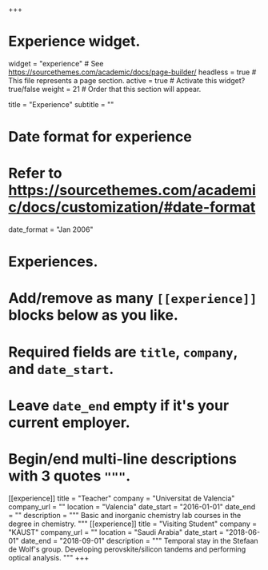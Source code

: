 +++
# Experience widget.
widget = "experience"  # See https://sourcethemes.com/academic/docs/page-builder/
headless = true  # This file represents a page section.
active = true  # Activate this widget? true/false
weight = 21  # Order that this section will appear.

title = "Experience"
subtitle = ""

# Date format for experience
#   Refer to https://sourcethemes.com/academic/docs/customization/#date-format
date_format = "Jan 2006"

# Experiences.
#   Add/remove as many `[[experience]]` blocks below as you like.
#   Required fields are `title`, `company`, and `date_start`.
#   Leave `date_end` empty if it's your current employer.
#   Begin/end multi-line descriptions with 3 quotes `"""`.
[[experience]]
  title = "Teacher"
  company = "Universitat de Valencia"
  company_url = ""
  location = "Valencia"
  date_start = "2016-01-01"
  date_end = ""
  description = """
  Basic and inorganic chemistry lab courses in the degree in chemistry.
  """
  [[experience]]
  title = "Visiting Student"
  company = "KAUST"
  company_url = ""
  location = "Saudi Arabia"
  date_start = "2018-06-01"
  date_end = "2018-09-01"
  description = """
  Temporal stay in the Stefaan de Wolf's group. Developing perovskite/silicon tandems and performing optical analysis.
  """
+++

